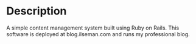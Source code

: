 # Description
A simple content management system built using Ruby on Rails. This software is deployed at blog.ilseman.com and runs my professional blog.
